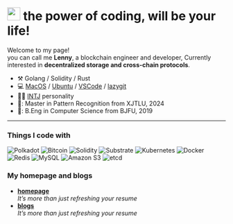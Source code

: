 <h1><img src="https://emojis.slackmojis.com/emojis/images/1531849430/4246/blob-sunglasses.gif?1531849430" width="30"/> the power of coding, will be your life!   </h1>


<p>Welcome to my page! </br>you can call me <b>Lenny</b>, a blockchain engineer and developer, Currently interested in <b>decentralized storage and cross-chain protocols</b>.







-   :hammer_and_pick: Golang / Solidity / Rust
-   💻 [MacOS](https://www.apple.com/macbook-pro/) / [Ubuntu](https://ubuntu.com/) / [VSCode](https://code.visualstudio.com/) / [lazygit](https://github.com/jesseduffield/lazygit)
-   :man_scientist: [INTJ](https://www.16personalities.com/intj-personality) personality
-   🏫: Master in Pattern Recognition from XJTLU, 2024
-   🏫: B.Eng in Computer Science from BJFU, 2019

---




<h3>Things I code with</h3>
<p>
  <img alt="Polkadot" src="https://img.shields.io/badge/-Polkadot-E6007A?style=plastic&logo=polkadot&logoColor=white" />
	<img alt="Bitcoin" src="https://img.shields.io/badge/-Bitcoin-F7931A?style=plastic&logo=bitcoin&logoColor=white" />
	
  <img alt="Solidity" src="https://img.shields.io/badge/-Solidity-363636?style=plastic&logo=solidity&logoColor=white" />

  <img alt="Substrate" src="https://img.shields.io/badge/-Parity%20Substrate-282828?style=plastic&logo=parity-substrate&logoColor=white" />
	
	
  <img alt="Kubernetes" src="https://img.shields.io/badge/-Kubernetes-326CE5?style=plastic&logo=kubernetes&logoColor=white" /> 
	
  <img alt="Docker" src="https://img.shields.io/badge/-Docker-46a2f1?style=plastic&logo=docker&logoColor=white" />
	
	
  <img alt="Redis" src="https://img.shields.io/badge/-Redis-DC382D?style=plastic&logo=redis&logoColor=white" />
	
  <img alt="MySQL" src="https://img.shields.io/badge/-MySQL-4479A1?style=plastic&logo=mysql&logoColor=white" />
	
  <img alt="Amazon S3" src="https://img.shields.io/badge/-Amazon%20S3-569A31?style=plastic&logo=amazon-s3&logoColor=white" />
	
 <img alt="etcd" src="https://img.shields.io/badge/-etcd-419EDA?style=plastic&logo=etcd&logoColor=white" />
	
</p>





	  
  </tbody>
</table>












<h3>My homepage and blogs</h3>
<ul>

  <li><a href="https://medium.com/better-programming/how-to-take-care-of-your-personal-branding-as-a-programmer-2d3aeba56cb9"><b> homepage </b></a><br/><i>It’s more than just refreshing your resume</i></li>
	
<li><a href="https://medium.com/better-programming/how-to-take-care-of-your-personal-branding-as-a-programmer-2d3aeba56cb9"><b> blogs </b></a><br/><i>It’s more than just refreshing your resume</i></li>

</ul>
